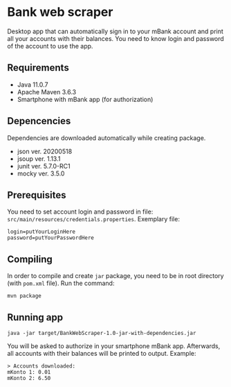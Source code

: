 # Bank web scraper

Desktop app that can automatically sign in to your mBank account and print all your accounts with their
balances. You need to know login and password of the account to use the app.

## Requirements
- Java 11.0.7
- Apache Maven 3.6.3
- Smartphone with mBank app (for authorization)

## Depencencies
Dependencies are downloaded automatically while creating package.
- json ver. 20200518
- jsoup ver. 1.13.1
- junit ver. 5.7.0-RC1
- mocky ver. 3.5.0

## Prerequisites
You need to set account login and password in file: `src/main/resources/credentials.properties`.
Exemplary file:
```
login=putYourLoginHere
password=putYourPasswordHere
```

## Compiling
In order to compile and create `jar` package, you need to be in root directory (with `pom.xml` file). Run the command: 
```
mvn package
```

## Running app
```
java -jar target/BankWebScraper-1.0-jar-with-dependencies.jar
```
You will be asked to authorize in your smartphone mBank app. 
Afterwards, all accounts with their balances will be printed to output. Example:
```
> Accounts downloaded:
mKonto 1: 0.01
mKonto 2: 6.50
```


